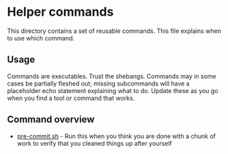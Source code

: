 # Helper commands

This directory contains a set of reusable commands. This file explains
when to use which command.

## Usage

Commands are executables. Trust the shebangs. Commands may in some cases
be partially fleshed out; missing subcommands will have a placeholder
echo statement explaining what to do. Update these as you go when you
find a tool or command that works.

## Command overview

* [pre-commit.sh](./pre-commit.sh) - Run this when you think you are done with a chunk of work to verify that you cleaned things up after yourself
